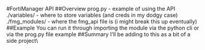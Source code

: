 #FortiManager API
##Overview
prog.py - example of using the API\
./variables/ - where to store variables (and creds in my dodgy case)\
./fmg_modules/ - where the fmg_api file is (i might break this up eventually)
##Example
You can run it through importing the module via the python cli or via the prog.py file example
##Summary
I'll be adding to this as a bit of a side project\
